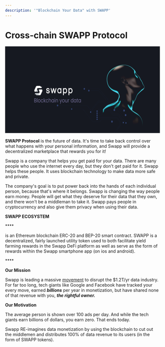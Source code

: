 ```yaml
---
description: '"Blockchain Your Data" with SWAPP'
---
```


# Cross-chain SWAPP Protocol

![](.gitbook/assets/bg-fb-google-play-banner.png)

**SWAPP Protocol** is the future of data. It's time to take back control over what happens with your personal information, and Swapp will provide a decentralized marketplace that rewards you for it! 

Swapp is a company that helps you get paid for your data. There are many people who use the internet every day, but they don't get paid for it. Swapp helps these people. It uses blockchain technology to make data more safe and private. 

The company's goal is to put power back into the hands of each individual person, because that's where it belongs. Swapp is changing the way people earn money. People will get what they deserve for their data that they own, and there won't be a middleman to take it. Swapp pays people in cryptocurrency and also give them privacy when using their data.

**SWAPP ECOSYSTEM** 

\*\*\*\*

is an Ethereum blockchain ERC-20 and BEP-20 smart contract. SWAPP is a decentralized, fairly launched utility token used to both facilitate yield farming rewards in the Swapp DeFi platform as well as serve as the form of rewards within the Swapp smartphone app \(on ios and android\).

\*\*\*\*

**Our Mission**

Swapp is leading a massive [movement](motivations-and-principles.md) to disrupt the $1.2T/yr data industry. For far too long, tech giants like Google and Facebook have tracked your every move, earned _**billions**_ per year in monetization, but have shared none of that revenue with you, _**the rightful owner.**_

**Our Motivation**

The average person is shown over 100 ads per day. And while the tech giants earn billions of dollars, you earn zero. That ends today.

Swapp RE-imagines data monetization by using the blockchain to cut out the middlemen and distributes 100% of data revenue to its users \(in the form of SWAPP tokens\).

